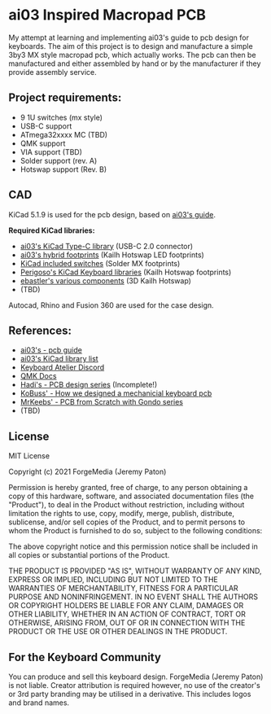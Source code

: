 # ai03 Inspired Macropad PCB

My attempt at learning and implementing ai03's guide to pcb design for keyboards. The aim of this project is to design and manufacture a simple 3by3 MX style macropad pcb, which actually works. The pcb can then be manufactured and either assembled by hand or by the manufacturer if they provide assembly service.

## Project requirements:

- 9 1U switches (mx style)
- USB-C support
- ATmega32xxxx MC (TBD)
- QMK support
- VIA support (TBD)
- Solder support (rev. A)
- Hotswap support (Rev. B)

## CAD

KiCad 5.1.9 is used for the pcb design, based on [ai03's guide](https://wiki.ai03.com/books/pcb-design).

**Required KiCad libraries:**

- [ai03's KiCad Type-C library](https://github.com/ai03-2725/Type-C.pretty) (USB-C 2.0 connector)
- [ai03's hybrid footprints](https://github.com/ai03-2725/MX_Alps_Hybrid/tree/master/MX_Only.pretty) (Kailh Hotswap LED footprints)
- [KiCad included switches](https://kicad.github.io/footprints/Button_Switch_Keyboard) (Solder MX footprints)
- [Perigoso's KiCad Keyboard libraries](https://github.com/perigoso/keyswitch-kicad-library) (Kailh Hotswap footprints)
- [ebastler's various components](https://github.com/ebastler/kicad-keyboard-parts.pretty) (3D Kailh Hotswap)
- (TBD)

Autocad, Rhino and Fusion 360 are used for the case design.

## References:

- [ai03's - pcb guide](https://wiki.ai03.com/books/pcb-design)
- [ai03's KiCad library list](https://wiki.ai03.com/books/pcb-design/page/list-of-kicad-keyboard-parts-libraries)
- [Keyboard Atelier Discord](https://discord.gg/b7vwhHS)
- [QMK Docs](https://beta.docs.qmk.fm/developing-qmk/c-development/compatible_microcontrollers)
- [Hadi's - PCB design series](https://www.youtube.com/channel/UCpWGAJr2AU7LPUwVYbBQZRg/playlists) (Incomplete!)
- [KoBuss' - How we designed a mechanicial keyboard pcb](https://www.youtube.com/watch?v=ezk02GJ9iMs)
- [MrKeebs' - PCB from Scratch with Gondo series](https://www.youtube.com/watch?v=Nk0egpDFqRA)
- (TBD)

## License

MIT License

Copyright (c) 2021 ForgeMedia (Jeremy Paton)

Permission is hereby granted, free of charge, to any person obtaining a copy of this hardware, software, and associated documentation files (the "Product"), to deal in the Product without restriction, including without limitation the rights to use, copy, modify, merge, publish, distribute, sublicense, and/or sell copies of the Product, and to permit persons to whom the Product is furnished to do so, subject to the following conditions:

The above copyright notice and this permission notice shall be included in all copies or substantial portions of the Product.

THE PRODUCT IS PROVIDED "AS IS", WITHOUT WARRANTY OF ANY KIND, EXPRESS OR IMPLIED, INCLUDING BUT NOT LIMITED TO THE WARRANTIES OF MERCHANTABILITY, FITNESS FOR A PARTICULAR PURPOSE AND NONINFRINGEMENT. IN NO EVENT SHALL THE AUTHORS OR COPYRIGHT HOLDERS BE LIABLE FOR ANY CLAIM, DAMAGES OR OTHER LIABILITY, WHETHER IN AN ACTION OF CONTRACT, TORT OR OTHERWISE, ARISING FROM, OUT OF OR IN CONNECTION WITH THE PRODUCT OR THE USE OR OTHER DEALINGS IN THE PRODUCT.

## For the Keyboard Community

You can produce and sell this keyboard design. ForgeMedia (Jeremy Paton) is not liable. Creator attribution is required however, no use of the creator's or 3rd party branding may be utilised in a derivative. This includes logos and brand names.
